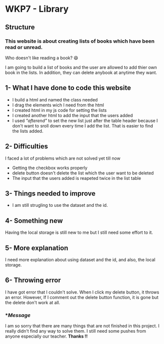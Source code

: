 # WKP7 - Library

## Structure

### This website is about creating lists of books which have been read or unread.

Who doesn't like reading a book?  😄

I am going to build a list of books and the user are allowed to add thier own book in the lists. In addition, they can delete anybook at anytime they want.

## 1- What I have done to code this website

- I build a html and named the class needed
- I drag the elements wich I need from the html
- I created html in my js code for setting the lists 
- I created another html to add the input that the users added
- I used *"afterend"* to set the new list just after the table header because I don't want to sroll down every time I add the list. That is easier to find the lists added.


## 2- Difficulties

I faced a lot of problems which are not solved yet till now
- Getting the checkbox works properly
- delete button doesn't delete the list which the user want to be deleted
- The input that the users added is reapeted twice in the list table
 
## 3- Things needed to improve

- I am still strugling to use the dataset and the id.

## 4- Something new

Having the local storage is still new to me but I still need some effort to it.

## 5- More explanation

I need more explanation about using dataset and the id, and also, the local storage.

## 6- Throwing error

I have got error that I couldn't solve. When I click my delete button, it throws an error. However, If I comment out the delete button function, it is gone but the delete don't work at all.

### ****Message***
I am so sorry that there are many things that are not finished in this project. I really didn't find any way to solve them. I still need some pushes from anyone especially our teacher.
**Thanks !!**
